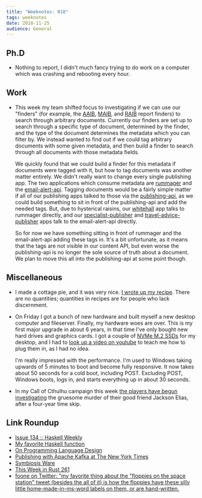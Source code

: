 ```yaml
---
title: "Weeknotes: 010"
tags: weeknotes
date: 2018-11-25
audience: General
---
```


## Ph.D

- Nothing to report, I didn't much fancy trying to do work on a
  computer which was crashing and rebooting every hour.

## Work

- This week my team shifted focus to investigating if we can use our
  "finders" (for example, the [AAIB][], [MAIB][], and [RAIB][] report
  finders) to search through arbitrary documents.  Currently our
  finders are set up to search through a specific type of document,
  determined by the finder, and the type of the document determines
  the metadata which you can filter by.  We instead wanted to find out
  if we could tag arbitrary documents with some given metadata, and
  then build a finder to search through all documents with those
  metadata fields.

  We quickly found that we could build a finder for this metadata if
  documents were tagged with it, but how to tag documents was another
  matter entirely.  We didn't really want to change every single
  publishing app.  The two applications which consume metadata are
  [rummager][] and the [email-alert-api][].  Tagging documents would
  be a fairly simple matter if all of our publishing apps talked to
  those via the [publishing-api][], as we could build something to sit
  in front of the publishing-api and add the needed tags.  But, due to
  hysterical raisins, our [whitehall][] app talks to rummager
  directly, and our [specialist-publisher][] and
  [travel-advice-publisher][] apps talk to the email-alert-api
  directly.

  So for now we have something sitting in front of rummager and the
  email-alert-api adding these tags in.  It's a bit unfortunate, as it
  means that the tags are not visible in our content API, but even
  worse the publishing-api is no longer the sole source of truth about
  a document.  We plan to move this all into the publishing-api at
  some point though.

[AAIB]: https://www.gov.uk/aaib-reports
[MAIB]: https://www.gov.uk/maib-reports
[RAIB]: https://www.gov.uk/raib-reports
[rummager]: https://github.com/alphagov/rummager
[email-alert-api]: https://github.com/alphagov/email-alert-api
[publishing-api]: https://github.com/alphagov/publishing-api
[whitehall]: https://github.com/alphagov/whitehall
[specialist-publisher]: https://github.com/alphagov/specialist-publisher
[travel-advice-publisher]: https://github.com/alphagov/travel-advice-publisher

## Miscellaneous

- I made a cottage pie, and it was very nice.  [I wrote up my
  recipe][].  There are no quantities; quantities in recipes are for
  people who lack discernment.

- On Friday I got a bunch of new hardware and built myself a new
  desktop computer and fileserver.  Finally, my hardware woes are
  over.  This is my first major upgrade in about 6 years, in that time
  I've only bought new hard drives and graphics cards.  I got a couple
  of [NVMe M.2 SSDs][] for my desktop, and I had to [look up a video
  on youtube][] to teach me how to plug them in, as I had no idea.

  I'm really impressed with the performance.  I'm used to Windows
  taking upwards of 5 minutes to boot and become fully responsive.  It
  now takes about 50 seconds for a cold boot, including POST.
  Excluding POST, Windows boots, logs in, and starts everything up in
  about 30 seconds.

- In my Call of Cthulhu campaign this week [the players have begun
  investigating][] the gruesome murder of their good friend Jackson
  Elias, after a four-year time skip.

[I wrote up my recipe]: /recipe-cottage-pie.html
[NVMe M.2 SSDs]: https://en.wikipedia.org/wiki/M.2
[look up a video on youtube]: https://www.youtube.com/watch?v=NCIqZjo34rw
[the players have begun investigating]: /masks-of-nyarlathotep.html

## Link Roundup

- [Issue 134 :: Haskell Weekly](https://haskellweekly.news/issues/134.html)
- [My favorite Haskell function](https://github.com/quchen/articles/blob/master/2018-11-22_zipWith_const.md)
- [On Programming Language Design](http://blog.ielliott.io/on-programming-language-design/)
- [Publishing with Apache Kafka at The New York Times](https://www.confluent.io/blog/publishing-apache-kafka-new-york-times/)
- [Symbiosis Ware](http://wiki.c2.com/?SymbiosisWare)
- [This Week in Rust 261](https://this-week-in-rust.org/blog/2018/11/20/this-week-in-rust-261/)
- [foone on Twitter: "my favorite thing about the "floppies on the space station" tweet (besides the all of it) is how the floppies have these silly little home-made-in-ms-word labels on them, or are hand-written.](https://twitter.com/Foone/status/1065024550310600704?s=19)
